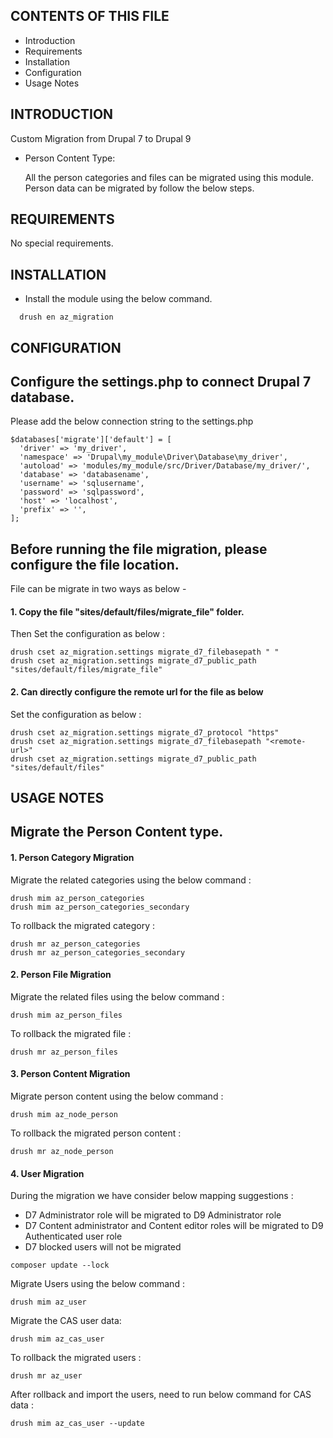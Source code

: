 CONTENTS OF THIS FILE
---------------------

 * Introduction
 * Requirements
 * Installation
 * Configuration
 * Usage Notes


INTRODUCTION
------------

Custom Migration from Drupal 7 to Drupal 9

  * Person Content Type:
    
    All the person categories and files can be migrated using this module.
    Person data can be migrated by follow the below steps.

REQUIREMENTS
------------

No special requirements.


INSTALLATION
------------

  * Install the module using the below command.

  ```
    drush en az_migration
  ```
   

CONFIGURATION
-------------

  ## Configure the settings.php to connect Drupal 7 database.

  Please add the below connection string to the settings.php
    
  ```
  $databases['migrate']['default'] = [
    'driver' => 'my_driver',
    'namespace' => 'Drupal\my_module\Driver\Database\my_driver',
    'autoload' => 'modules/my_module/src/Driver/Database/my_driver/',
    'database' => 'databasename',
    'username' => 'sqlusername',
    'password' => 'sqlpassword',
    'host' => 'localhost',
    'prefix' => '',
  ];
  ```

  ## Before running the file migration, please configure the file location.

  File can be migrate in two ways as below -

  #### 1. Copy the file  "sites/default/files/migrate_file" folder.
        
  Then Set the configuration as below :

  ```
  drush cset az_migration.settings migrate_d7_filebasepath " "
  drush cset az_migration.settings migrate_d7_public_path "sites/default/files/migrate_file"
  ```

  #### 2. Can directly configure the remote url for the file as below

  Set the configuration as below :

  ```
  drush cset az_migration.settings migrate_d7_protocol "https"
  drush cset az_migration.settings migrate_d7_filebasepath "<remote-url>"
  drush cset az_migration.settings migrate_d7_public_path "sites/default/files"
  ```

USAGE NOTES
-----------

## Migrate the Person Content type.

#### 1. Person Category Migration

Migrate the related categories using the below command :
```
drush mim az_person_categories
drush mim az_person_categories_secondary
```

To rollback the migrated category :
```
drush mr az_person_categories
drush mr az_person_categories_secondary
```
#### 2. Person File Migration

Migrate the related files using the below command :
```
drush mim az_person_files
```

To rollback the migrated file :
```
drush mr az_person_files
```

#### 3. Person Content Migration

Migrate person content using the below command :
```
drush mim az_node_person
```

To rollback the migrated person content : 
```
drush mr az_node_person
```

#### 4. User Migration

During the migration we have consider below mapping suggestions :

* D7 Administrator role will be migrated to D9 Administrator role
* D7 Content administrator and Content editor roles will be migrated to D9 Authenticated user role
* D7 blocked users will not be migrated

```
composer update --lock
```

Migrate Users using the below command :
```
drush mim az_user
```

Migrate the CAS user data:
```
drush mim az_cas_user
```

To rollback the migrated users :
```
drush mr az_user
```

After rollback and import the users, need to run below command for CAS data :
```
drush mim az_cas_user --update
```